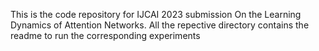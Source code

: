 This is the code repository for IJCAI 2023 submission On the Learning Dynamics of Attention Networks.
All the repective directory contains the readme to run the corresponding experiments
